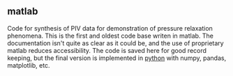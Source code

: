 ## matlab
Code for synthesis of PIV data for demonstration of pressure relaxation phenomena. This is the first and oldest code base writen in matlab. The documentation isn't quite as clear as it could be, and the use of proprietary matlab reduces accessibility. The code is saved here for good record keeping, but the final version is implemented in [python](../py) with numpy, pandas, matplotlib, etc.
